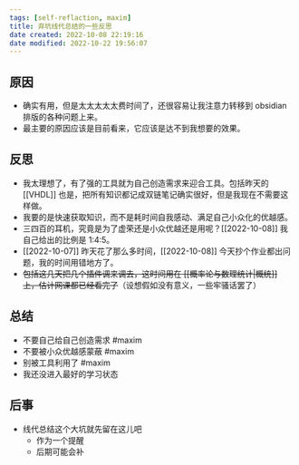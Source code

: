 ```yaml
---
tags: [self-reflaction, maxim]
title: 弃坑线代总结的一些反思
date created: 2022-10-08 22:19:16
date modified: 2022-10-22 19:56:07
---
```


## 原因

- 确实有用，但是太太太太太费时间了，还很容易让我注意力转移到 obsidian 排版的各种问题上来。
- 最主要的原因应该是目前看来，它应该是达不到我想要的效果。

## 反思

- 我太理想了，有了强的工具就为自己创造需求来迎合工具。包括昨天的 [[VHDL]] 也是，把所有知识都记成双链笔记确实很好，但是我现在不需要这样做。
- 我要的是快速获取知识，而不是耗时间自我感动、满足自己小众化的优越感。
- 三四百的耳机，究竟是为了虚荣还是小众优越还是用呢？[[2022-10-08]] 我自己给出的比例是 1:4:5。
- [[2022-10-07]] 昨天花了那么多时间，[[2022-10-08]] 今天抄个作业都出问题，我的时间用错地方了。
- ~~包括这几天把几个插件调来调去，这时间用在 [[概率论与数理统计|概统]] 上，估计网课都已经看完了~~（设想假如没有意义，一些牢骚话罢了）

## 总结

- 不要自己给自己创造需求 #maxim
- 不要被小众优越感蒙蔽 #maxim
- 别被工具利用了 #maxim
- 我还没进入最好的学习状态

## 后事

- 线代总结这个大坑就先留在这儿吧
	- 作为一个提醒
	- 后期可能会补
